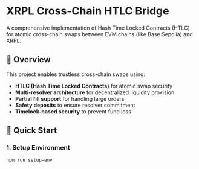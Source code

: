 # XRPL Cross-Chain HTLC Bridge

A comprehensive implementation of Hash Time Locked Contracts (HTLC) for atomic cross-chain swaps between EVM chains (like Base Sepolia) and XRPL.

## 🌉 Overview

This project enables trustless cross-chain swaps using:
- **HTLC (Hash Time Locked Contracts)** for atomic swap security
- **Multi-resolver architecture** for decentralized liquidity provision
- **Partial fill support** for handling large orders
- **Safety deposits** to ensure resolver commitment
- **Timelock-based security** to prevent fund loss

## 🚀 Quick Start

### 1. Setup Environment
```bash
npm run setup-env
```
